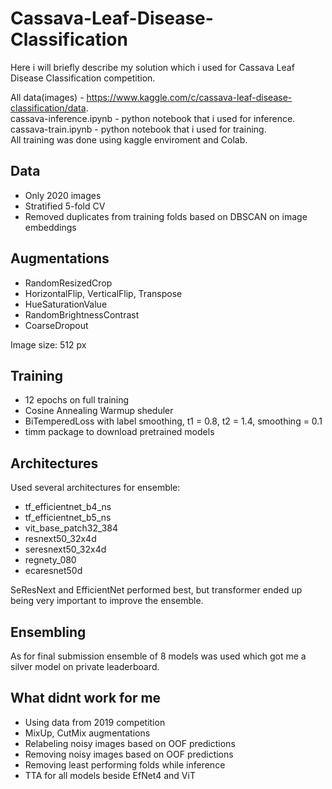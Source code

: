 # Cassava-Leaf-Disease-Classification

Here i will briefly describe my solution which i used for Cassava Leaf Disease Classification competition.</br>

All data(images) - https://www.kaggle.com/c/cassava-leaf-disease-classification/data. </br>
cassava-inference.ipynb - python notebook that i used for inference.</br>
cassava-train.ipynb - python notebook that i used for training.</br>
All training was done using kaggle enviroment and Colab.

## Data
* Only 2020 images
* Stratified 5-fold CV
* Removed duplicates from training folds based on DBSCAN on image embeddings

## Augmentations
- RandomResizedCrop
- HorizontalFlip, VerticalFlip, Transpose
- HueSaturationValue
- RandomBrightnessContrast
- CoarseDropout

Image size: 512 px </br>

## Training
* 12 epochs on full training
* Cosine Annealing Warmup sheduler
* BiTemperedLoss with label smoothing, t1 = 0.8, t2 = 1.4, smoothing = 0.1
* timm package to download pretrained models

## Architectures
Used several architectures for ensemble:
* tf_efficientnet_b4_ns
* tf_efficientnet_b5_ns
* vit_base_patch32_384
* resnext50_32x4d
* seresnext50_32x4d
* regnety_080
* ecaresnet50d

SeResNext and EfficientNet performed best, but transformer ended up being very important to improve the ensemble.

## Ensembling
As for final submission ensemble of 8 models was used which got me a silver model on private leaderboard.

## What didnt work for me
* Using data from 2019 competition
* MixUp, CutMix augmentations
* Relabeling noisy images based on OOF predictions
* Removing noisy images based on OOF predictions
* Removing least performing folds while inference
* TTA for all models beside EfNet4 and ViT
